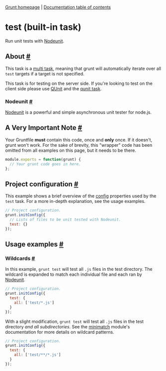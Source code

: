[Grunt homepage](http://gruntjs.com/) | [Documentation table of contents](toc.md)

# test (built-in task)

Run unit tests with [Nodeunit][nodeunit].

[nodeunit]: https://github.com/caolan/nodeunit/

## About <a name="about" href="#about" title="Link to this section">#</a>

This task is a [multi task](types_of_tasks.md), meaning that grunt will automatically iterate over all `test` targets if a target is not specified.

This task is for testing on the server side. If you're looking to test on the client side please use [QUnit](http://docs.jquery.com/QUnit) and the [qunit task](task_qunit.md).

### Nodeunit <a name="nodeunit" href="#nodeunit" title="Link to this section">#</a>

[Nodeunit][nodeunit] is a powerful and simple asynchronous unit tester for node.js.

## A Very Important Note <a name="a-very-important-note" href="#a-very-important-note" title="Link to this section">#</a>

Your Gruntfile **must** contain this code, once and **only** once. If it doesn't, grunt won't work. For the sake of brevity, this "wrapper" code has been omitted from all examples on this page, but it needs to be there.

```javascript
module.exports = function(grunt) {
  // Your grunt code goes in here.
};
```

## Project configuration <a name="project-configuration" href="#project-configuration" title="Link to this section">#</a>

This example shows a brief overview of the [config](api_config.md) properties used by the `test` task. For a more in-depth explanation, see the usage examples.

```javascript
// Project configuration.
grunt.initConfig({
  // Lists of files to be unit tested with Nodeunit.
  test: {}
});
```

## Usage examples <a name="usage-examples" href="#usage-examples" title="Link to this section">#</a>

### Wildcards <a name="wildcards" href="#wildcards" title="Link to this section">#</a>

In this example, `grunt test` will test all `.js` files in the test directory. The wildcard is expanded to match each individual file and each ran by [Nodeunit][nodeunit].

```javascript
// Project configuration.
grunt.initConfig({
  test: {
    all: ['test/*.js']
  }
});
```

With a slight modification, `grunt test` will test all `.js` files in the test directory _and all subdirectories_. See the [minimatch](https://github.com/isaacs/minimatch) module's documentation for more details on wildcard patterns.

```javascript
// Project configuration.
grunt.initConfig({
  test: {
    all: ['test/**/*.js']
  }
});
```

